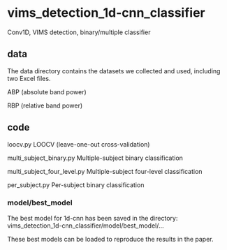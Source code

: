# vims_detection_1d-cnn_classifier
Conv1D,  VIMS detection,  binary/multiple classifier

## data
The data directory contains the datasets we collected and used, including two Excel files.

ABP (absolute band power)

RBP (relative band power)


## code
loocv.py                                           LOOCV (leave-one-out cross-validation) 

multi_subject_binary.py                            Multiple-subject binary classification

multi_subject_four_level.py                        Multiple-subject four-level classification

per_subject.py                                     Per-subject binary classification

### model/best_model
The best model for 1d-cnn has been saved in the directory: vims_detection_1d-cnn_classifier/model/best_model/...

These best models can be loaded to reproduce the results in the paper.


